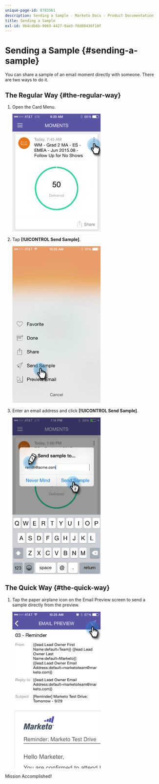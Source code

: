 ```yaml
---
unique-page-id: 8783561
description: Sending a Sample - Marketo Docs - Product Documentation
title: Sending a Sample
exl-id: 9b4cdb6b-9969-4427-9ae3-f6d08430f10f
---
```

# Sending a Sample {#sending-a-sample}

You can share a sample of an email moment directly with someone. There are two ways to do it.

## The Regular Way {#the-regular-way}

1. Open the Card Menu.

   ![](assets/image2015-7-14-16-3a44-3a7.png)

1. Tap **[!UICONTROL Send Sample]**.

   ![](assets/image2015-7-14-16-3a40-3a54.png)

1. Enter an email address and click **[!UICONTROL Send Sample]**.

   ![](assets/image2015-7-14-17-3a2-3a32.png)

## The Quick Way {#the-quick-way}

1. Tap the paper airplane icon on the Email Preview screen to send a sample directly from the preview.

   ![](assets/image2015-9-25-10-3a28-3a47.png)

Mission Accomplished!
